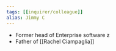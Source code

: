 ```yaml
---
tags: [[inquirer/colleague]]
alias: Jimmy C
---
```


- Former head of Enterprise software z
- Father of [[Rachel Ciampaglia]]